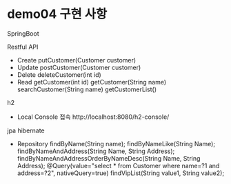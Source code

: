 # demo04 구현 사항
SpringBoot 

Restful API 
  - Create
    putCustomer(Customer customer)
  - Update
    postCustomer(Customer customer)
  - Delete
    deleteCustomer(int id)
  - Read
    getCustomer(int id)
    getCustomer(String name)
    searchCustomer(String name)
    getCustomerList()
  
h2 
  - Local Console 접속
    http://localhost:8080/h2-console/
  
jpa hibernate
  - Repository 
    findByName(String name);
	  findByNameLike(String Name);
	  findByNameAndAddress(String Name, String Address);
	  findByNameAndAddressOrderByNameDesc(String Name, String Address);
	  @Query(value="select * from Customer where name=?1 and address=?2", nativeQuery=true)
	  findVipList(String value1, String value2);
